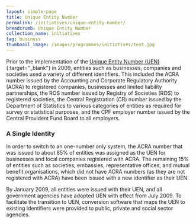 ```yaml
---
layout: simple-page
title: Unique Entity Number
permalink: /initiatives/unique-entity-number/
breadcrumb: Unique Entity Number
collection_name: initiatives
tag: business
thumbnail_image: /images/programmes/initiatives/test.jpg
---
```


Prior to the implementation of the [Unique Entity Number (UEN)](https://www.uen.gov.sg){:target="_blank"} in 2009, entities such as businesses, companies and societies used a variety of different identifiers. This included the ACRA number issued by the Accounting and Corporate Regulatory Authority (ACRA) to registered companies, businesses and limited liability partnerships, the ROS number issued by Registry of Societies (ROS) to registered societies, the Central Registration (CR) number issued by the Department of Statistics to various categories of entities as required for survey or statistical purposes, and the CPF employer number issued by the Central Provident Fund Board to all employers.

### **A Single Identity**

In order to switch to an one-number only system, the ACRA number that was issued to about 85% of entities was assigned as the UEN for businesses and local companies registered with ACRA. The remaining 15% of entities such as societies, embassies, representative offices, and mutual benefit organisations, which did not have ACRA numbers (as they are not registered with ACRA) have been issued with a new identifier as their UEN.

By January 2009, all entities were issued with their UEN, and all government agencies have adopted UEN with effect from July 2009. To facilitate the transition to UEN, conversion software that maps the UEN to existing identifiers were provided to public, private and social sector agencies.
